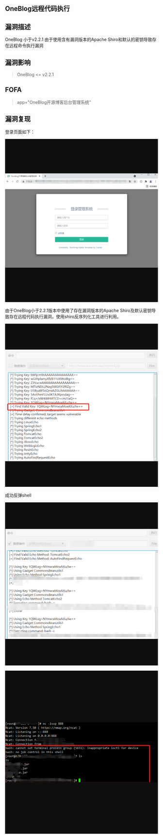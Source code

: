 ## OneBlog远程代码执行

## 漏洞描述

OneBlog 小于v2.2.1 由于使用含有漏洞版本的Apache Shiro和默认的密钥导致存在远程命令执行漏洞

## 漏洞影响

> OneBlog <= v2.2.1

## FOFA

> app="OneBlog开源博客后台管理系统"

## 漏洞复现

登录页面如下：

![1](resource/OneBlog远程代码执行/1.png)

由于OneBlog小于2.2.1版本中使用了存在漏洞版本的Apache Shiro及默认密钥导致存在远程代码执行漏洞，使用shiro反序列化工具进行利用。

![2](resource/OneBlog远程代码执行/2.png)

成功反弹shell

![3](resource/OneBlog远程代码执行/3.png)

![4](resource/OneBlog远程代码执行/4.png)